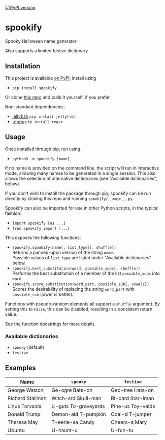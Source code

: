 [![PyPI version](https://badge.fury.io/py/spookify.svg)](https://badge.fury.io/py/spookify)

# spookify
Spooky Halloween name generator

Also supports a limited festive dictionary

## Installation
This project is available [on PyPI](https://pypi.org/project/spookify/);
install using
* `pip install spookify`

Or clone [this repo](https://github.com/georgewatson/spookify) and build it
yourself, if you prefer.

Non-standard dependencies:
* [jellyfish](https://github.com/jamesturk/jellyfish)
  `pip install jellyfish`
* [regex](https://bitbucket.org/mrabarnett/mrab-regex)
  `pip install regex`

## Usage
Once installed through pip, run using
* `python3 -m spookify [name]`

If no name is provided on the command line, the script will run in interactive
mode, allowing many names to be generated in a single session.
This also allows the selection of alternative dictionaries (see "Available
dictionaries", below).

If you don't wish to install the package through pip, spookify can be run
directly by cloning this repo and running `spookify/__main__.py`.

Spookify can also be imported for use in other Python scripts, in the typical
fashion:
* `import spookify [as ...]`
* `from spookify import [...]`

This exposes the following functions:
* `spookify.spookify(name[, list_type][, shuffle])`  
  Returns a punned-upon version of the string `name`.  
  Possible values of `list_type` are listed under "Available dictionaries"
  below.
* `spookify.best_substitution(word, possible_subs[, shuffle])`  
  Performs the best substitution of a member of the list `possible_subs` into
  `word`.
* `spookify.score_substitution(word_part, possible_sub[, vowels])`  
  Scores the desirability of replacing the string `word_part` with
  `possible_sub` (lower is better).

Functions with pseudo-random elements all support a `shuffle` argument.
By setting this to `False`, this can be disabled, resulting in a consistent
return value.

See the function docstrings for more details.

### Available dictionaries
* `spooky` (default)
* `festive`

## Examples

| Name             | `spooky`              | `festive`         |
|------------------|-----------------------|-------------------|
| George Watson    | Ge-ogre Bats-on       | Geo-tree Hats-on  |
| Richard Stallman | Witch-ard Skull-man   | Ri-card Star-lman |
| Linus Torvalds   | Li-guts To-graveyards | Pine-us Toy-valds |
| Donald Trump     | Demon-ald T-pumpkin   | Coal-d T-jumper   |
| Theresa May      | T-eerie-sa Candy      | Cheers-a Mary     |
| Ubuntu           | U-haunt-u             | U-fun-tu          |
